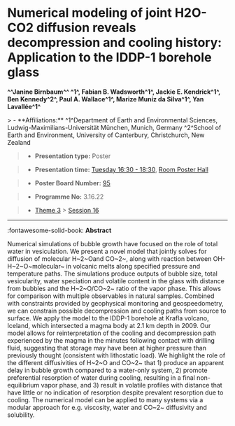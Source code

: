 # Numerical modeling of joint H2O-CO2 diffusion reveals decompression and cooling history: Application to the IDDP-1 borehole glass

**^^Janine Birnbaum^^ ^1^, Fabian B. Wadsworth^1^, Jackie E. Kendrick^1^, Ben Kennedy^2^, Paul A. Wallace^1^, Marize Muniz da Silva^1^, Yan Lavallée^1^**

<!-- more -->> - **Affiliations:** ^1^Department of Earth and Environmental Sciences, Ludwig-Maximilians-Universität München, Munich, Germany ^2^School of Earth and Environment, University of Canterbury, Christchurch, New Zealand

> - **Presentation type:** Poster

> - **Presentation time:** [Tuesday 16:30 - 18:30](../sessions_comparison.md#__tabbed_2_6), [Room Poster Hall](../maps_venue.md#__tabbed_1_1)

> - **Poster Board Number:** [95](../map_poster_boards.md#tuesday)

> - **Programme No:** 3.16.22

> - [Theme 3](../theme3.md) > [Session 16](../sessions/session-3-16.md)

--- 

:fontawesome-solid-book: **Abstract**

Numerical simulations of bubble growth have focused on the role of total water in vesiculation. We present a novel model that jointly solves for diffusion of molecular H~2~Oand CO~2~, along with reaction between OH-H~2~O~molecular~ in volcanic melts along specified pressure and temperature paths. The simulations produce outputs of bubble size, total vesicularity, water speciation and volatile content in the glass with distance from bubbles and the H~2~O/CO~2~ ratio of the vapor phase. This allows for comparison with multiple observables in natural samples. Combined with constraints provided by geophysical monitoring and geospeedometry, we can constrain possible decompression and cooling paths from source to surface. We apply the model to the IDDP-1 borehole at Krafla volcano, Iceland, which intersected a magma body at 2.1 km depth in 2009. Our model allows for reinterpretation of the cooling and decompression path experienced by the magma in the minutes following contact with drilling fluid, suggesting that storage may have been at higher pressure than previously thought (consistent with lithostatic load). We highlight the role of the different diffusivities of H~2~O and CO~2~ that 1) produce an apparent delay in bubble growth compared to a water-only system, 2) promote preferential resorption of water during cooling, resulting in a final non-equilibrium vapor phase, and 3) result in volatile profiles with distance that have little or no indication of resorption despite prevalent resorption due to cooling. The numerical model can be applied to many systems via a modular approach for e.g. viscosity, water and CO~2~ diffusivity and solubility.

